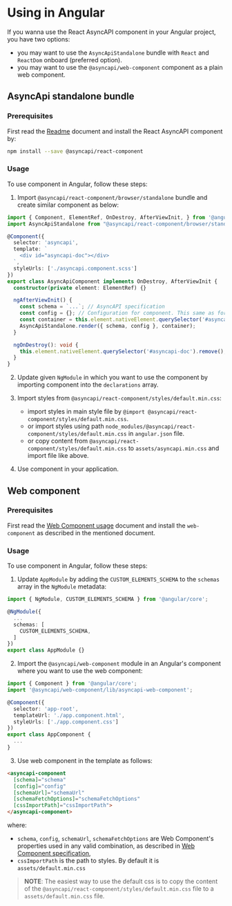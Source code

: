 # Using in Angular

If you wanna use the React AsyncAPI component in your Angular project, you have two options:

- you may want to use the `AsyncApiStandalone` bundle with `React` and `ReactDom` onboard (preferred option).
- you may want to use the `@asyncapi/web-component` component as a plain web component.

## AsyncApi standalone bundle

### Prerequisites

First read the [Readme](../../Readme.md) document and install the React AsyncAPI component by:

```sh
npm install --save @asyncapi/react-component
```

### Usage

To use component in Angular, follow these steps:

1. Import `@asyncapi/react-component/browser/standalone` bundle and create similar component as below:

  ```ts
  import { Component, ElementRef, OnDestroy, AfterViewInit, } from '@angular/core';
  import AsyncApiStandalone from "@asyncapi/react-component/browser/standalone";

  @Component({
    selector: 'asyncapi',
    template: `
      <div id="asyncapi-doc"></div>
    `,
    styleUrls: ['./asyncapi.component.scss']
  })
  export class AsyncApiComponent implements OnDestroy, AfterViewInit {
    constructor(private element: ElementRef) {}

    ngAfterViewInit() {
      const schema = `...`; // AsyncAPI specification
      const config = {}; // Configuration for component. This same as for normal React component
      const container = this.element.nativeElement.querySelector('#asyncapi-doc');
      AsyncApiStandalone.render({ schema, config }, container);
    }

    ngOnDestroy(): void {
      this.element.nativeElement.querySelector('#asyncapi-doc').remove();
    }
  }
  ```

2. Update given `NgModule` in which you want to use the component by importing component into the `declarations` array.

3. Import styles from `@asyncapi/react-component/styles/default.min.css`:

   - import styles in main style file by `@import @asyncapi/react-component/styles/default.min.css`.
   - or import styles using path `node_modules/@asyncapi/react-component/styles/default.min.css` in `angular.json` file.
   - or copy content from `@asyncapi/react-component/styles/default.min.css` to `assets/asyncapi.min.css` and import file like above.

4. Use component in your application.

## Web component

### Prerequisites

First read the [Web Component usage](./web-component.md) document and install the `web-component` as described in the mentioned document.

### Usage

To use component in Angular, follow these steps:

1. Update `AppModule` by adding the `CUSTOM_ELEMENTS_SCHEMA` to the `schemas` array in the `NgModule` metadata:

  ```ts
  import { NgModule, CUSTOM_ELEMENTS_SCHEMA } from '@angular/core';

  @NgModule({
    ...
    schemas: [
      CUSTOM_ELEMENTS_SCHEMA,
    ]
  })
  export class AppModule {}
  ```

2. Import the `@asyncapi/web-component` module in an Angular's component where you want to use the web component: 

  ```ts
  import { Component } from '@angular/core';
  import '@asyncapi/web-component/lib/asyncapi-web-component';

  @Component({
    selector: 'app-root',
    templateUrl: './app.component.html',
    styleUrls: ['./app.component.css']
  })
  export class AppComponent {
    ...
  }
  ```

3. Use web component in the template as follows:

  ```html
  <asyncapi-component
    [schema]="schema"
    [config]="config"
    [schemaUrl]="schemaUrl"
    [schemaFetchOptions]="schemaFetchOptions"
    [cssImportPath]="cssImportPath">
  </asyncapi-component>
  ```
 
  where:
  
  - `schema`, `config`, `schemaUrl`, `schemaFetchOptions` are Web Component's properties used in any valid combination, as described in [Web Component specification](#web-component),
  - `cssImportPath` is the path to styles. By default it is `assets/default.min.css`

  > **NOTE**: The easiest way to use the default css is to copy the content of the `@asyncapi/react-component/styles/default.min.css` file to a `assets/default.min.css` file.
